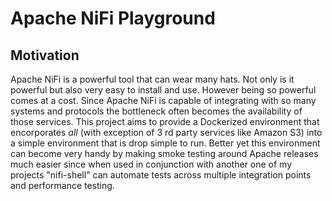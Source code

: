 # Apache NiFi Playground

## Motivation
Apache NiFi is a powerful tool that can wear many hats. Not only is it powerful but also very easy to install and use. However being so powerful comes at a cost. Since Apache NiFi is capable of integrating with so many systems and protocols the bottleneck often becomes the availability of those services. This project aims to provide a Dockerized environment that encorporates *all* (with exception of 3 rd party services like Amazon S3) into a simple environment that is drop simple to run. Better yet this environment can become very handy by making smoke testing around Apache releases much easier since when used in conjunction with another one of my projects "nifi-shell" can automate tests across multiple integration points and performance testing. 